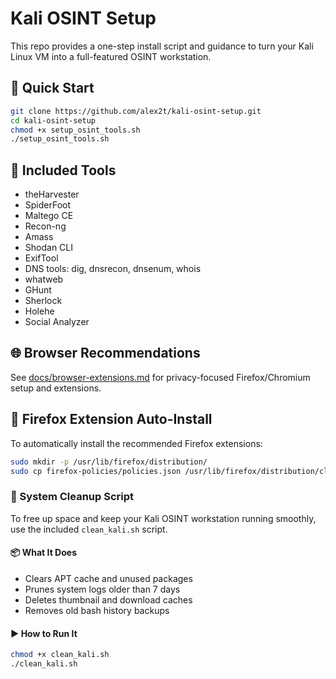 # Kali OSINT Setup

This repo provides a one-step install script and guidance to turn your Kali Linux VM into a full-featured OSINT workstation.

## 🚀 Quick Start

```bash
git clone https://github.com/alex2t/kali-osint-setup.git
cd kali-osint-setup
chmod +x setup_osint_tools.sh
./setup_osint_tools.sh
```

## 🧰 Included Tools

- theHarvester
- SpiderFoot
- Maltego CE
- Recon-ng
- Amass
- Shodan CLI
- ExifTool
- DNS tools: dig, dnsrecon, dnsenum, whois
- whatweb
- GHunt
- Sherlock
- Holehe
- Social Analyzer

## 🌐 Browser Recommendations

See [docs/browser-extensions.md](docs/browser-extensions.md) for privacy-focused Firefox/Chromium setup and extensions.

## 🔌 Firefox Extension Auto-Install

To automatically install the recommended Firefox extensions:

```bash
sudo mkdir -p /usr/lib/firefox/distribution/
sudo cp firefox-policies/policies.json /usr/lib/firefox/distribution/cls
```

### 🧹 System Cleanup Script

To free up space and keep your Kali OSINT workstation running smoothly, use the included `clean_kali.sh` script.

#### 📦 What It Does
- Clears APT cache and unused packages
- Prunes system logs older than 7 days
- Deletes thumbnail and download caches
- Removes old bash history backups

#### ▶️ How to Run It

```bash
chmod +x clean_kali.sh
./clean_kali.sh



